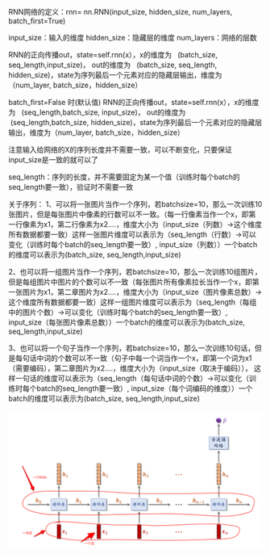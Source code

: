 RNN网络的定义：rnn= nn.RNN(input_size, hidden_size, num_layers, batch_first=True)

input_size：输入的维度
hidden_size：隐藏层的维度
num_layers：网络的层数

RNN的正向传播out，state=self.rnn(x），x的维度为   (batch_size, seq_length,input_size)， out的维度为   (batch_size, seq_length, hidden_size)，state为序列最后一个元素对应的隐藏层输出，维度为（num_layer, batch_size，hidden_size）

batch_first=False 时(默认值)
RNN的正向传播out，state=self.rnn(x），x的维度为   (seq_length,batch_size, input_size)， out的维度为   (seq_length,batch_size, hidden_size)，state为序列最后一个元素对应的隐藏层输出，维度为（num_layer, batch_size，hidden_size）

注意输入给网络的X的序列长度并不需要一致，可以不断变化，只要保证input_size是一致的就可以了

seq_length：序列的长度，并不需要固定为某一个值（训练时每个batch的seq_length要一致），验证时不需要一致

关于序列：
1、可以将一张图片当作一个序列，若batchsize=10，那么一次训练10张图片，但是每张图片中像素的行数可以不一致。（每一行像素当作一个x，即第一行像素为x1，第二行像素为x2....，维度大小为（input_size（列数）->这个维度所有数据都要一致）这样一张图片维度可以表示为（seq_length（行数）->可以变化（训练时每个batch的seq_length要一致）, input_size（列数））一个batch的维度可以表示为(batch_size, seq_length,input_size)

2、也可以将一组图片当作一个序列，若batchsize=10，那么一次训练10组图片，但是每组图片中图片的个数可以不一致（每张图片所有像素拉长当作一个x，即第一张图片为x1，第二章图片为x2....，维度大小为（input_size（图片像素总数）->这个维度所有数据都要一致）这样一组图片维度可以表示为（seq_length（每组中的图片个数）->可以变化（训练时每个batch的seq_length要一致）, input_size（每张图片像素总数））一个batch的维度可以表示为(batch_size, seq_length,input_size)

3、也可以将一个句子当作一个序列，若batchsize=10，那么一次训练10句话，但是每句话中词的个数可以不一致（句子中每一个词当作一个x，即第一个词为x1（需要编码），第二章图片为x2....，维度大小为（input_size（取决于编码））， 这样一句话的维度可以表示为（seq_length（每句话中词的个数）->可以变化（训练时每个batch的seq_length要一致）, input_size（每个词编码的维度））一个batch的维度可以表示为(batch_size, seq_length,input_size)

![](images/RNN的一点总结_image_1.png)